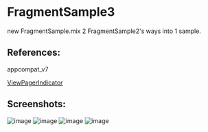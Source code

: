FragmentSample3
===============

new FragmentSample.mix 2 FragmentSample2's ways into 1 sample.

References:
--------
appcompat_v7

[ViewPagerIndicator][1]

Screenshots:
--------
![image](https://raw.github.com/xuyangbill/FragmentSample3/master/screenshots/1.png)
![image](https://raw.github.com/xuyangbill/FragmentSample3/master/screenshots/2.png)
![image](https://raw.github.com/xuyangbill/FragmentSample3/master/screenshots/3.png)
![image](https://raw.github.com/xuyangbill/FragmentSample3/master/screenshots/4.png)

[1]: https://github.com/JakeWharton/Android-ViewPagerIndicator
